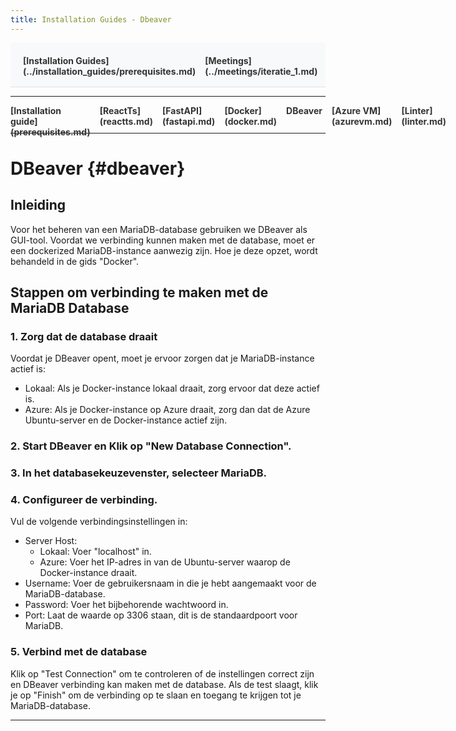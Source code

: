 ```yaml
---
title: Installation Guides - Dbeaver
---
```


<div style="display:flex; justify-content:space-between; align-items:left; padding:20px; background-color:#f8f9fa; border-bottom:1px solid #e0e0e0;">
  <nav style="display:flex; gap:15px; height:30px;">
    <a markdown="1" style="text-decoration:none; color:#333; font-weight:bold;">[Installation Guides](../installation_guides/prerequisites.md)</a>
    <a markdown="1" style="text-decoration:none; color:#333; font-weight:bold;">[Meetings](../meetings/iteratie_1.md)</a>
  </nav>
</div>

---

<nav style="display:flex; gap:15px; height:30px;">
  <a markdown="1" style="text-decoration:none; color:#333; font-weight:bold;">[Installation guide](prerequisites.md)</a>
  <a markdown="1" style="text-decoration:none; color:#333; font-weight:bold;">[ReactTs](reactts.md)</a>
  <a markdown="1" style="text-decoration:none; color:#333; font-weight:bold;">[FastAPI](fastapi.md)</a>
  <a markdown="1" style="text-decoration:none; color:#333; font-weight:bold;">[Docker](docker.md)</a>
  <a markdown="1" style="text-decoration:none; color:#333; font-weight:bold;">DBeaver</a>
  <a markdown="1" style="text-decoration:none; color:#333; font-weight:bold;">[Azure VM](azurevm.md)</a>
  <a markdown="1" style="text-decoration:none; color:#333; font-weight:bold;">[Linter](linter.md)</a>
</nav>

---

# DBeaver {#dbeaver}

## Inleiding

Voor het beheren van een MariaDB-database gebruiken we DBeaver als GUI-tool. Voordat we verbinding kunnen maken met de database, moet er een dockerized MariaDB-instance aanwezig zijn. Hoe je deze opzet, wordt behandeld in de gids "Docker".

## Stappen om verbinding te maken met de MariaDB Database

### 1. Zorg dat de database draait

Voordat je DBeaver opent, moet je ervoor zorgen dat je MariaDB-instance actief is:

- Lokaal: Als je Docker-instance lokaal draait, zorg ervoor dat deze actief is.
- Azure: Als je Docker-instance op Azure draait, zorg dan dat de Azure Ubuntu-server en de Docker-instance actief zijn.

### 2. Start DBeaver en Klik op "New Database Connection".

### 3. In het databasekeuzevenster, selecteer MariaDB.

### 4. Configureer de verbinding.

Vul de volgende verbindingsinstellingen in:

- Server Host:
  - Lokaal: Voer "localhost" in.
  - Azure: Voer het IP-adres in van de Ubuntu-server waarop de Docker-instance draait.
- Username: Voer de gebruikersnaam in die je hebt aangemaakt voor de MariaDB-database.
- Password: Voer het bijbehorende wachtwoord in.
- Port: Laat de waarde op 3306 staan, dit is de standaardpoort voor MariaDB.

### 5. Verbind met de database

Klik op "Test Connection" om te controleren of de instellingen correct zijn en DBeaver verbinding kan maken met de database. Als de test slaagt, klik je op "Finish" om de verbinding op te slaan en toegang te krijgen tot je MariaDB-database.

---